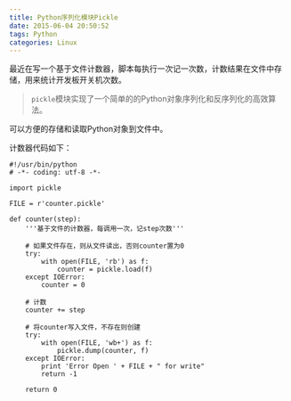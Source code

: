 ```yaml
---
title: Python序列化模块Pickle
date: 2015-06-04 20:50:52
tags: Python
categories: Linux
---
```


最近在写一个基于文件计数器，脚本每执行一次记一次数，计数结果在文件中存储，用来统计开发板开关机次数。

> `pickle`模块实现了一个简单的的Python对象序列化和反序列化的高效算法。

可以方便的存储和读取Python对象到文件中。

计数器代码如下：

```
#!/usr/bin/python
# -*- coding: utf-8 -*-

import pickle

FILE = r'counter.pickle'

def counter(step):
    '''基于文件的计数器，每调用一次，记step次数'''

    # 如果文件存在，则从文件读出，否则counter置为0
    try:
        with open(FILE, 'rb') as f:
            counter = pickle.load(f)
    except IOError:
        counter = 0

    # 计数
    counter += step

    # 将counter写入文件，不存在则创建
    try:
        with open(FILE, 'wb+') as f:
            pickle.dump(counter, f)
    except IOError:
        print 'Error Open ' + FILE + " for write"
        return -1

    return 0

```
